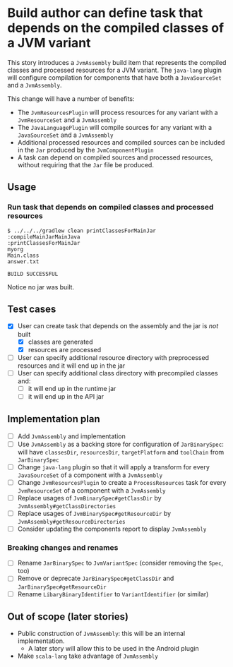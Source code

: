# Build author can define task that depends on the compiled classes of a JVM variant

This story introduces a `JvmAssembly` build item that represents the compiled classes and processed resources for a JVM variant. The `java-lang` plugin will configure compilation for components that have both a `JavaSourceSet` and a `JvmAssembly`.

This change will have a number of benefits:
- The `JvmResourcesPlugin` will process resources for any variant with a `JvmResourceSet` and a `JvmAssembly`
- The `JavaLanguagePlugin` will compile sources for any variant with a `JavaSourceSet` and a `JvmAssembly`
- Additional processed resources and compiled sources can be included in the `Jar` produced by the `JvmComponentPlugin`
- A task can depend on compiled sources and processed resources, without requiring that the `Jar` file be produced.

## Usage

### Run task that depends on compiled classes and processed resources

    $ ../../../gradlew clean printClassesForMainJar
    :compileMainJarMainJava
    :printClassesForMainJar
    myorg
    Main.class
    answer.txt

    BUILD SUCCESSFUL

Notice no jar was built.

## Test cases

- [x] User can create task that depends on the assembly and the jar is *not* built
    - [x] classes are generated
    - [x] resources are processed
- [ ] User can specify additional resource directory with preprocessed resources and it will end up in the jar
- [ ] User can specify additional class directory with precompiled classes and:
    - [ ] it will end up in the runtime jar
    - [ ] it will end up in the API jar

## Implementation plan

- [ ] Add `JvmAssembly` and implementation
- [ ] Use `JvmAssembly` as a backing store for configuration of `JarBinarySpec`: will have `classesDir`, `resourcesDir`, `targetPlatform` and `toolChain` from `JarBinarySpec`
- [ ] Change `java-lang` plugin so that it will apply a transform for every `JavaSourceSet` of a component with a `JvmAssembly`
- [ ] Change `JvmResourcesPlugin` to create a `ProcessResources` task for every `JvmResourceSet` of a component with a `JvmAssembly`
- [ ] Replace usages of `JvmBinarySpec#getClassDir` by `JvmAssembly#getClassDirectories`
- [ ] Replace usages of `JvmBinarySpec#getResourceDir` by `JvmAssembly#getResourceDirectories`
- [ ] Consider updating the components report to display `JvmAssembly`

### Breaking changes and renames

- [ ] Rename `JarBinarySpec` to `JvmVariantSpec` (consider removing the `Spec`, too)
- [ ] Remove or deprecate `JarBinarySpec#getClassDir` and `JarBinarySpec#getResourceDir`
- [ ] Rename `LibaryBinaryIdentifier` to `VariantIdentifier` (or similar)

## Out of scope (later stories)

- Public construction of `JvmAssembly`: this will be an internal implementation.
    - A later story will allow this to be used in the Android plugin
- Make `scala-lang` take advantage of `JvmAssembly`
